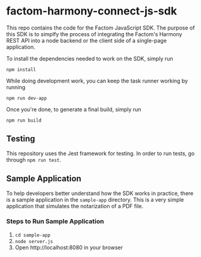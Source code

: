 # factom-harmony-connect-js-sdk

This repo contains the code for the Factom JavaScript SDK. The purpose of this SDK is to simplfy the process of integrating the Factom's Harmony REST API into a node backend or the client side of a single-page application.

To install the dependencies needed to work on the SDK, simply run

`npm install`

While doing development work, you can keep the task runner working by running

`npm run dev-app`

Once you're done, to generate a final build, simply run

`npm run build`

## Testing

This repository uses the Jest framework for testing. In order to run tests, go through `npm run test`.

## Sample Application

To help developers better understand how the SDK works in practice, there is a sample application in the `sample-app` directory. This is a very simple application that simulates the notarization of a PDF file.

### Steps to Run Sample Application

1) `cd sample-app`
2) `node server.js`
3) Open http://localhost:8080 in your browser
